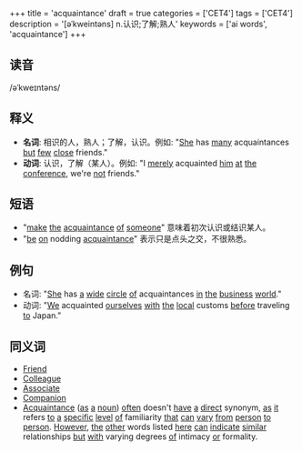 +++
title = 'acquaintance'
draft = true
categories = ['CET4']
tags = ['CET4']
description = '[əˈkweintəns] n.认识;了解;熟人'
keywords = ['ai words', 'acquaintance']
+++

## 读音
/əˈkweɪntəns/

## 释义
- **名词**: 相识的人，熟人；了解，认识。例如: "[She](/post/she/) has [many](/post/many/) acquaintances [but](/post/but/) [few](/post/few/) [close](/post/close/) friends."
- **动词**: 认识，了解（某人）。例如: "I [merely](/post/merely/) acquainted [him](/post/him/) [at](/post/at/) [the](/post/the/) [conference](/post/conference/), we're [not](/post/not/) friends."

## 短语
- "[make](/post/make/) [the](/post/the/) [acquaintance](/post/acquaintance/) [of](/post/of/) [someone](/post/someone/)" 意味着初次认识或结识某人。
- "[be](/post/be/) [on](/post/on/) nodding [acquaintance](/post/acquaintance/)" 表示只是点头之交，不很熟悉。

## 例句
- 名词: "[She](/post/she/) has [a](/post/a/) [wide](/post/wide/) [circle](/post/circle/) [of](/post/of/) acquaintances [in](/post/in/) [the](/post/the/) [business](/post/business/) [world](/post/world/)."
- 动词: "[We](/post/we/) acquainted [ourselves](/post/ourselves/) [with](/post/with/) [the](/post/the/) [local](/post/local/) customs [before](/post/before/) traveling [to](/post/to/) Japan."

## 同义词
- [Friend](/post/friend/)
- [Colleague](/post/colleague/)
- [Associate](/post/associate/)
- [Companion](/post/companion/)
- [Acquaintance](/post/acquaintance/) ([as](/post/as/) [a](/post/a/) [noun](/post/noun/)) [often](/post/often/) doesn't [have](/post/have/) [a](/post/a/) [direct](/post/direct/) synonym, [as](/post/as/) [it](/post/it/) refers [to](/post/to/) [a](/post/a/) [specific](/post/specific/) [level](/post/level/) [of](/post/of/) familiarity [that](/post/that/) [can](/post/can/) [vary](/post/vary/) [from](/post/from/) [person](/post/person/) [to](/post/to/) [person](/post/person/). [However](/post/however/), [the](/post/the/) [other](/post/other/) words listed [here](/post/here/) [can](/post/can/) [indicate](/post/indicate/) [similar](/post/similar/) relationships [but](/post/but/) [with](/post/with/) varying degrees [of](/post/of/) intimacy [or](/post/or/) formality.
